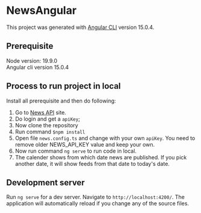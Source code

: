 # NewsAngular

This project was generated with [Angular CLI](https://github.com/angular/angular-cli) version 15.0.4.

## Prerequisite
Node version: 19.9.0 \
Angular cli version 15.0.4

## Process to run project in local
Install all prerequisite and then do following: 
1. Go to [News API](https://newsapi.org/) site.
2. Do login and get a `apiKey`;
3. Now clone the repository
4. Run command `$npm install`
5. Open file `news.config.ts` and change with your own `apiKey`. You need to remove older NEWS_API_KEY value and keep your own.
6. Now run command `ng serve` to run code in local. 
7. The calender shows from which date news are published. If you pick another date, it will show feeds from that date to today's date.

## Development server

Run `ng serve` for a dev server. Navigate to `http://localhost:4200/`. The application will automatically reload if you change any of the source files.
